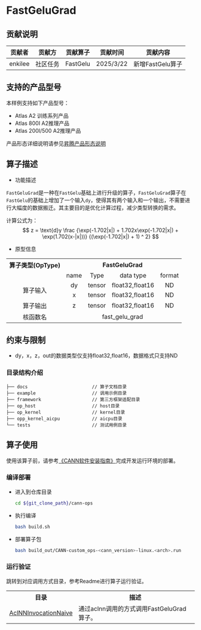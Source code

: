 # FastGeluGrad
## 贡献说明
| 贡献者     | 贡献方  | 贡献算子     | 贡献时间      | 贡献内容         |
|---------|------|----------|-----------|--------------|
| enkilee | 社区任务 | FastGelu | 2025/3/22 | 新增FastGelu算子 |

## 支持的产品型号
本样例支持如下产品型号：
- Atlas A2 训练系列产品
- Atlas 800I A2推理产品
- Atlas 200I/500 A2推理产品

产品形态详细说明请参见[昇腾产品形态说明](http://www.hiascend.com/document/redirect/CannCommunityProductForm)

## 算子描述
- 功能描述

‌`FastGeluGrad‌`是一种在`FastGelu`基础上进行升级的算子，`FastGeluGrad`算子在`FastGelu`的基础上增加了一个输入`dy`，使得其有两个输入和一个输出，不需要进行大幅度的数据搬迁。其主要目的是优化计算过程，减少类型转换的需求。

计算公式为：
  $$
  z = \text{d}y \frac {\exp(-1.702|x|) + 1.702x\exp(-1.702|x|) + \exp(1.702(x-|x|))} {(\exp(-1.702|x|) + 1) ^ 2}
  $$

- 原型信息
<table>
<tr><th align="center">算子类型(OpType)</th><th colspan="4" align="center">FastGeluGrad</th></tr> 
<tr><td align="center"> </td><td align="center">name</td><td align="center">Type</td><td align="center">data type</td><td align="center">format</td></tr>  
<tr><td rowspan="3" align="center">算子输入</td>
 
<tr><td align="center">dy</td><td align="center">tensor</td><td align="center">float32,float16</td><td align="center">ND</td></tr>  
<tr><td align="center">x</td><td align="center">tensor</td><td align="center">float32,float16</td><td align="center">ND</td></tr>  

<tr><td rowspan="1" align="center">算子输出</td>
<td align="center">z</td><td align="center">tensor</td><td align="center">float32,float16</td><td align="center">ND</td></tr>  

<tr><td rowspan="1" align="center">核函数名</td><td colspan="4" align="center">fast_gelu_grad</td></tr>  
</table>

## 约束与限制
- dy，x，z，out的数据类型仅支持float32,float16，数据格式只支持ND

### 目录结构介绍
```
├── docs                        // 算子文档目录
├── example                     // 调用示例目录
├── framework                   // 第三方框架适配目录
├── op_host                     // host目录
├── op_kernel                   // kernel目录
├── opp_kernel_aicpu            // aicpu目录
└── tests                       // 测试用例目录
```


## 算子使用
使用该算子前，请参考[《CANN软件安装指南》](https://hiascend.com/document/redirect/CannCommunityInstSoftware)完成开发运行环境的部署。

### 编译部署
  - 进入到仓库目录

    ```bash
    cd ${git_clone_path}/cann-ops
    ```

  - 执行编译

    ```bash
    bash build.sh
    ```

  - 部署算子包

    ```bash
    bash build_out/CANN-custom_ops-<cann_version>-linux.<arch>.run
    ```

### 运行验证
跳转到对应调用方式目录，参考Readme进行算子运行验证。
<table>
    <th>目录</th><th>描述</th>
    <tr>
        <td><a href="./examples/AclNNInvocationNaive"> AclNNInvocationNaive</td><td>通过aclnn调用的方式调用FastGeluGrad算子。</td>
    </tr>
</table>

